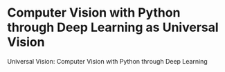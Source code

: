 # Computer Vision with Python through Deep Learning as Universal Vision
Universal Vision: Computer Vision with Python through Deep Learning
